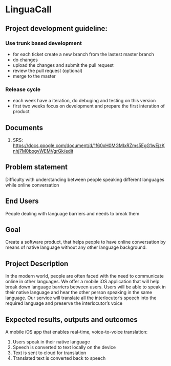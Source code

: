 # LinguaCall

## Project development guideline:
### Use trunk based development
- for each ticket create a new branch from the lastest master branch
- do changes
- upload the changes and submit the pull request 
- review the pull request (optional)
- merge to the master
### Release cycle 
- each week have a iteration, do debuging and testing on this version
- first two weeks focus on development and prepare the first interation of product

## Documents
1. SRS: https://docs.google.com/document/d/1f60xH0MGMIxRZms5EgG1wEjzKnhj7M0bogvWEMVgrGk/edit

## Problem statement
Difficulty with understanding between people speaking different languages while online conversation

## End Users
People dealing with language barriers and needs to break them

## Goal
Create a software product, that helps people to have online conversation by means of native language without any other language background.

## Project Description
In the modern world, people are often faced with the need to communicate online in other languages. We offer a mobile iOS application that will help break down language barriers between users. Users will be able to speak in their native language and hear the other person speaking in the same language. Our service will translate all the interlocutor’s speech into the required language and preserve the interlocutor’s voice

## Expected results, outputs and outcomes
A mobile iOS app that enables real-time, voice-to-voice translation:
1. Users speak in their native language
2. Speech is converted to text locally on the device
3. Text is sent to cloud for translation
4. Translated text is converted back to speech
